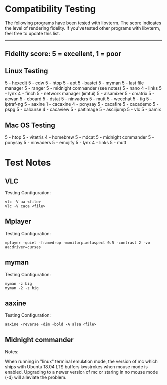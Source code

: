# Compatibility Testing #

The following programs have been tested with libvterm.  The score
indicates the level of rendering fidelity.  If you've tested
other programs with libvterm, feel free to update this list.

---
Fidelity score: 5 = excellent, 1 = poor
---

## Linux Testing ##

5 - hexedit
5 - cdw
5 - htop
5 - apt
5 - bastet
5 - myman
5 - last file manager
5 - ranger
5 - midnight commander (see notes)
5 - nano
4 - links
5 - lynx
4 - finch
5 - network manager (nmtui)
5 - alsamixer
5 - cmatrix
5 - aewan
5 - cboard
5 - dstat
5 - ninvaders
5 - mutt
5 - weechat
5 - tig
5 - iptraf-ng
5 - aaxine
1 - cacaxine
4 - ponysay
5 - cacafire
5 - cacademo
5 - pspg
5 - calcurse
4 - cacaview
5 - partimage
5 - asciijump
5 - vlc
5 - pamix

## Mac OS Testing ##

5 - htop
5 - vitetris
4 - homebrew
5 - mdcat
5 - midnight commander
5 - ponysay
5 - ninvaders
5 - emojify
5 - lynx
4 - links
5 - mutt


# Test Notes #


## VLC ##

Testing Configuration:

```
vlc -V aa <file>
vlc -V caca <file>
```

## Mplayer ##

Testing Configuration:

```
mplayer -quiet -framedrop -monitorpixelaspect 0.5 -contrast 2 -vo aa:driver=curses
```

## myman ##

Testing Configuration:

```
myman -z big
myman -2 -z big
```

## aaxine ## 

Testing Configuration:

```
aaxine -reverse -dim -bold -A alsa <file>
```

## Midnight commander ##

Notes:

When running in "linux" terminal emulation mode, the version of mc which
ships with Ubuntu 18.04 LTS buffers keystrokes when mouse mode is enabled.
Upgrading to a newer version of mc or staring in no mouse mode (-d) will
alleviate the problem.
